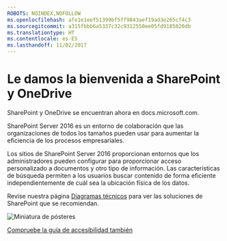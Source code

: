 ```yaml
---
ROBOTS: NOINDEX,NOFOLLOW
ms.openlocfilehash: afe1e1eef51399bf5ff9843aef19ad3e265cf4c3
ms.sourcegitcommit: a315fbbb6a5337c32c9312550ee05fd9185020db
ms.translationtype: HT
ms.contentlocale: es-ES
ms.lasthandoff: 11/02/2017
---
```

# <a name="welcome-to-sharepoint-and-onedrive"></a>Le damos la bienvenida a SharePoint y OneDrive

SharePoint y OneDrive se encuentran ahora en docs.microsoft.com. 

SharePoint Server 2016 es un entorno de colaboración que las organizaciones de todos los tamaños pueden usar para aumentar la eficiencia de los procesos empresariales. 

Los sitios de SharePoint Server 2016 proporcionan entornos que los administradores pueden configurar para proporcionar acceso personalizado a documentos y otro tipo de información. Las características de búsqueda permiten a los usuarios buscar contenido de forma eficiente independientemente de cuál sea la ubicación física de los datos.

Revise nuestra página [Diagramas técnicos](https://technet.microsoft.com/en-us/library/cc263199(v=office.16).aspx) para ver las soluciones de SharePoint que se recomiendan.


![Miniatura de pósteres](media/testfile.png)

[Compruebe la guía de accesibilidad también](https://technet.microsoft.com/en-us/library/mt790686(v=office.16).aspx)
